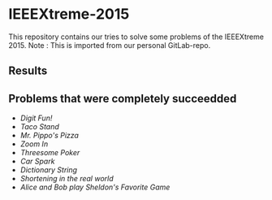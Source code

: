 # IEEEXtreme-2015
This repository contains our tries to solve some problems of the IEEEXtreme 2015. 
Note : This is imported from our personal GitLab-repo.

## Results


## Problems that were completely succeedded

- *Digit Fun!*
- *Taco Stand*
- *Mr. Pippo's Pizza*
- *Zoom In*
- *Threesome Poker*
- *Car Spark*
- *Dictionary String*
- *Shortening in the real world*
- *Alice and Bob play Sheldon's Favorite Game*
